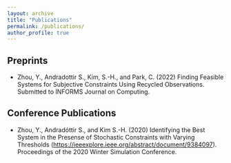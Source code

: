 ```yaml
---
layout: archive
title: "Publications"
permalink: /publications/
author_profile: true
---
```


## Preprints
* Zhou, Y., Andradottir S., Kim, S.-H., and Park, C. (2022) Finding Feasible Systems for Subjective Constraints Using Recycled Observations. Submitted to INFORMS Journal on Computing.

## Conference Publications
* Zhou, Y., Andradóttir S., and Kim S.-H. (2020) Identifying the Best System in the Presense of Stochastic Constraints with Varying Thresholds (https://ieeexplore.ieee.org/abstract/document/9384097). Proceedings of the 2020 Winter Simulation Conference. 
